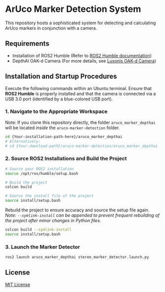 # ArUco Marker Detection System

This repository hosts a sophisticated system for detecting and calculating ArUco markers in conjunction with a camera.

## Requirements
- Installation of ROS2 Humble (Refer to [ROS2 Humble documentation](https://docs.ros.org/en/humble/index.html))
- DepthAI OAK-d Camera (For more details, see [Luxonis OAK-d Camera](https://docs.luxonis.com/projects/hardware/en/latest/pages/BW1098OAK/))

## Installation and Startup Procedures
Execute the following commands within an Ubuntu terminal. Ensure that **ROS2 Humble** is properly installed and that the camera is connected via a USB 3.0 port (identified by a blue-colored USB port).

### 1. Navigate to the Appropriate Workspace
Note: If you clone this repository directly, the folder `aruco_marker_depthai` will be located *inside* the `aruco-marker-detection` folder.
```bash
cd {Your-installation-path-here}/aruco_marker_depthai
# Alternatively:
# cd {Your-download-path}/aruco-marker-detection/aruco_marker_depthai
```

### 2. Source ROS2 Installations and Build the Project
```bash
# Source your ROS2 installation
source /opt/ros/humble/setup.bash

# Build the project
colcon build

# Source the install file of the project
source install/setup.bash
```

Rebuild the project to ensure accuracy and source the setup file again. *Note: `--symlink-install` can be appended to prevent frequent rebuilding of the project after minor changes in Python files.*
```bash
colcon build --symlink-install
source install/setup.bash
```

### 3. Launch the Marker Detector
```bash
ros2 launch aruco_marker_depthai stereo_marker_detector.launch.py
```

## License
[MIT License](https://github.com/dan00n1/aruco-marker-detection/blob/0d4f772d2e9c2635cd3b6ded379c2c12e2cb8b23/LICENSE)
